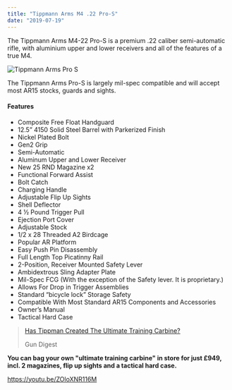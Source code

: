 ```yaml
---
title: "Tippmann Arms M4 .22 Pro-S"
date: "2019-07-19"
---
```


The Tippmann Arms M4-22 Pro-S is a premium .22 caliber semi-automatic rifle, with aluminium upper and lower receivers and all of the features of a true M4.

![Tippmann Arms Pro S](https://res.cloudinary.com/shooting-supplies/image/upload/v1573564282/GunOfTheWeek-TippmannArmsProS_fgllrc_mncmfk-1_ngxq5n.jpg)

The Tippmann Arms Pro-S is largely mil-spec compatible and will accept most AR15 stocks, guards and sights.

#### Features

- Composite Free Float Handguard
- 12.5” 4150 Solid Steel Barrel with Parkerized Finish
- Nickel Plated Bolt
- Gen2 Grip
- Semi-Automatic
- Aluminum Upper and Lower Receiver
- New 25 RND Magazine x2
- Functional Forward Assist
- Bolt Catch
- Charging Handle
- Adjustable Flip Up Sights
- Shell Deflector
- 4 ½ Pound Trigger Pull
- Ejection Port Cover
- Adjustable Stock
- 1/2 x 28 Threaded A2 Birdcage
- Popular AR Platform
- Easy Push Pin Disassembly
- Full Length Top Picatinny Rail
- 2-Position, Receiver Mounted Safety Lever
- Ambidextrous Sling Adapter Plate
- Mil-Spec FCG (With the exception of the Safety lever. It is proprietary.)
- Allows For Drop in Trigger Assemblies
- Standard “bicycle lock” Storage Safety
- Compatible With Most Standard AR15 Components and Accessories
- Owner’s Manual
- Tactical Hard Case

> [Has Tippman Created The Ultimate Training Carbine?](https://gundigest.com/rifles/ars-rifles/m4-22-pro-has-tippman-created-the-ultimate-training-carbine)
> 
> Gun Digest

**You can bag your own "ultimate training carbine" in store for just £949, incl. 2 magazines, flip up sights and a tactical hard case.**

https://youtu.be/ZOloXNR116M
